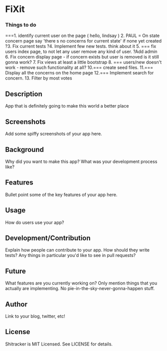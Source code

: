 # FiXit

###  Things to do
 ===1.  identify current user on the page ( hello, lindsay )
2.  PAUL = On state concern page say 'there s no concerns for current state'
         if none yet created
?3. Fix current tests
?4. Implement few new tests. think about it
5. === fix users index page, to not let any user remove any kind of user.
   ?Add admin
6. Fix concern display page - if concern exists but user is removed is it still gonna work?
7. Fix views at least a little bootstrap
8. === users/new doesn't work - remove such functionality at all?
10.===  create seed files.
11.===  Display all the concerns on the home page
12.=== Implement search for concern.
13. Filter by most votes

## Description

App that is definitely going to make this world a better place

## Screenshots

Add some spiffy screenshots of your app here.

## Background

Why did you want to make this app? What was your development process
like?

## Features

Bullet point some of the key features of your app here.

## Usage

How do users use your app?

## Development/Contribution

Explain how people can contribute to your app. How should they write tests?
Any things in particular you'd like to see in pull requests?

## Future

What features are you currently working on? Only mention things that you
actually are implementing. No pie-in-the-sky-never-gonna-happen stuff.

## Author

Link to your blog, twitter, etc!

## License

Shitracker is MIT Licensed. See LICENSE for details.
